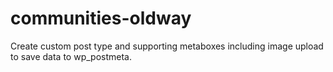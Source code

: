 # communities-oldway
Create custom post type and supporting metaboxes including image upload to save data to wp_postmeta.
